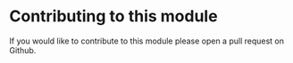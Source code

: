 # Contributing to this module

If you would like to contribute to this module please open a pull request on Github.